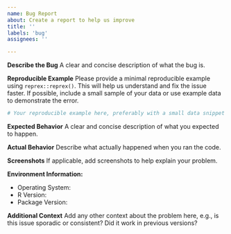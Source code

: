 ```yaml
---
name: Bug Report
about: Create a report to help us improve
title: ''
labels: 'bug'
assignees: ''

---
```


**Describe the Bug**
A clear and concise description of what the bug is.

**Reproducible Example**
Please provide a minimal reproducible example using `reprex::reprex()`. This will help us understand and fix the issue faster. If possible, include a small sample of your data or use example data to demonstrate the error.

```r
# Your reproducible example here, preferably with a small data snippet or using example datasets
```

**Expected Behavior**
A clear and concise description of what you expected to happen.

**Actual Behavior**
Describe what actually happened when you ran the code.

**Screenshots**
If applicable, add screenshots to help explain your problem.

**Environment Information:**
 - Operating System:
 - R Version:
 - Package Version:

**Additional Context**
Add any other context about the problem here, e.g., is this issue sporadic or consistent? Did it work in previous versions?